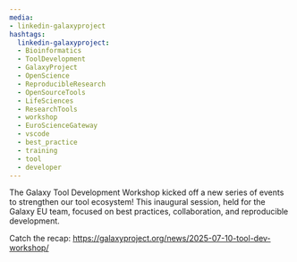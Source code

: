 ```yaml
---
media:
- linkedin-galaxyproject
hashtags:
  linkedin-galaxyproject:
  - Bioinformatics
  - ToolDevelopment
  - GalaxyProject
  - OpenScience
  - ReproducibleResearch
  - OpenSourceTools
  - LifeSciences
  - ResearchTools
  - workshop
  - EuroScienceGateway
  - vscode
  - best_practice
  - training
  - tool
  - developer
---
```

The Galaxy Tool Development Workshop kicked off a new series of events to strengthen our tool ecosystem!
This inaugural session, held for the Galaxy EU team, focused on best practices, collaboration, and reproducible development.

Catch the recap: https://galaxyproject.org/news/2025-07-10-tool-dev-workshop/